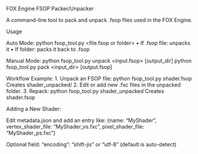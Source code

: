 FOX Engine FSOP Packer/Unpacker

A command-line tool to pack and unpack .fsop files used in the FOX Engine.

Usage

Auto Mode:
python fsop_tool.py <file.fsop or folder>
	•	If .fsop file: unpacks it
	•	If folder: packs it back to .fsop

Manual Mode:
python fsop_tool.py unpack <input.fsop> [output_dir]
python fsop_tool.py pack <input_dir> [output.fsop]

Workflow Example:
	1.	Unpack an FSOP file:
python fsop_tool.py shader.fsop
Creates shader_unpacked/
	2.	Edit or add new .fxc files in the unpacked folder.
	3.	Repack:
python fsop_tool.py shader_unpacked
Creates shader.fsop

Adding a New Shader:

Edit metadata.json and add an entry like:
{name: “MyShader”, vertex_shader_file: “MyShader_vs.fxc”, pixel_shader_file: “MyShader_ps.fxc”}

Optional field:
“encoding”: “shift-jis” or “utf-8” (default is auto-detect)
